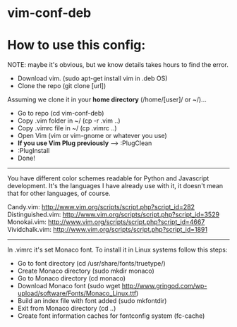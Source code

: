 # vim-conf-deb


How to use this config:
==========================


NOTE: maybe it's obvious, but we know details takes hours to find the error.

- Download vim. (sudo apt-get install vim in .deb OS)
- Clone the repo (git clone [url])

Assuming we clone it in your **home directory** (/home/[user]/ or ~/)...

- Go to repo (cd vim-conf-deb)
- Copy .vim folder in ~/ (cp -r .vim ..)
- Copy .vimrc file in ~/ (cp .vimrc ..)
- Open Vim (vim or vim-gnome or whatever you use)
- **If you use Vim Plug previously** --> :PlugClean
- :PlugInstall
- Done!

-----------------------------

You have different color schemes readable for Python and Javascript
development. It's the languages I have already use with it, it doesn't mean that
for other languages, of course.

Candy.vim: http://www.vim.org/scripts/script.php?script_id=282
Distinguished.vim: http://www.vim.org/scripts/script.php?script_id=3529
Monokai.vim: http://www.vim.org/scripts/script.php?script_id=4667
Vividchalk.vim: http://www.vim.org/scripts/script.php?script_id=1891


------------------------------

In .vimrc it's set Monaco font. To install it in Linux systems follow this
steps:

- Go to font directory (cd /usr/share/fonts/truetype/)
- Create Monaco directory (sudo mkdir monaco)
- Go to Monaco directory (cd monaco)
- Download Monaco font (sudo wget http://www.gringod.com/wp-upload/software/Fonts/Monaco_Linux.ttf)
- Build an index file with font added (sudo mkfontdir)
- Exit from Monaco directory (cd ..)
- Create font information caches for fontconfig system (fc-cache)
